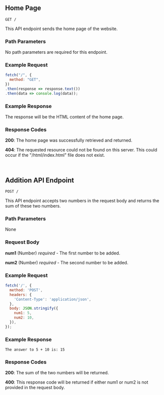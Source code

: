 ## Home Page

```
GET /
```

This API endpoint sends the home page of the website.

### Path Parameters

No path parameters are required for this endpoint.

### Example Request

```javascript
fetch("/", {
  method: "GET",
})
.then(response => response.text())
.then(data => console.log(data));
```

### Example Response

The response will be the HTML content of the home page.

### Response Codes

**200**: The home page was successfully retrieved and returned.

**404**: The requested resource could not be found on this server. This could occur if the "/html/index.html" file does not exist.

<br />

## Addition API Endpoint

```
POST /
```

This API endpoint accepts two numbers in the request body and returns the sum of these two numbers.

### Path Parameters

None

### Request Body

**num1** (Number) *required* - The first number to be added.

**num2** (Number) *required* - The second number to be added.

### Example Request

```javascript
fetch('/', {
  method: 'POST',
  headers: {
    'Content-Type': 'application/json',
  },
  body: JSON.stringify({
    num1: 5,
    num2: 10,
  }),
});
```

### Example Response

```
The answer to 5 + 10 is: 15
```

### Response Codes

**200**: The sum of the two numbers will be returned.

**400**: This response code will be returned if either num1 or num2 is not provided in the request body.

<br />

